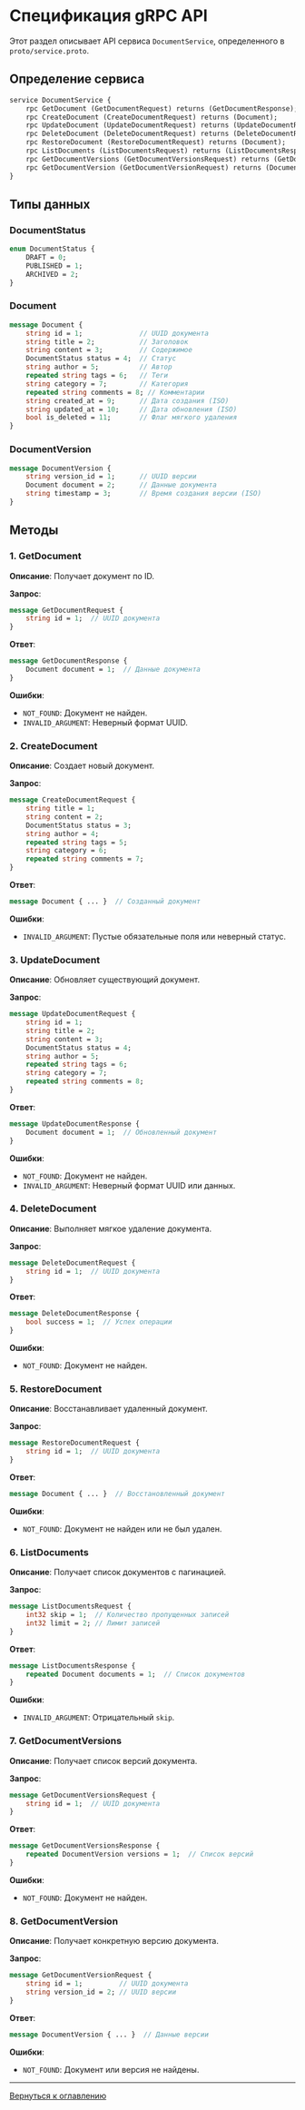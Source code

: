 # Спецификация gRPC API

Этот раздел описывает API сервиса `DocumentService`, определенного в `proto/service.proto`.

## Определение сервиса

```protobuf
service DocumentService {
    rpc GetDocument (GetDocumentRequest) returns (GetDocumentResponse);
    rpc CreateDocument (CreateDocumentRequest) returns (Document);
    rpc UpdateDocument (UpdateDocumentRequest) returns (UpdateDocumentResponse);
    rpc DeleteDocument (DeleteDocumentRequest) returns (DeleteDocumentResponse);
    rpc RestoreDocument (RestoreDocumentRequest) returns (Document);
    rpc ListDocuments (ListDocumentsRequest) returns (ListDocumentsResponse);
    rpc GetDocumentVersions (GetDocumentVersionsRequest) returns (GetDocumentVersionsResponse);
    rpc GetDocumentVersion (GetDocumentVersionRequest) returns (DocumentVersion);
}
```

## Типы данных

### DocumentStatus

```protobuf
enum DocumentStatus {
    DRAFT = 0;
    PUBLISHED = 1;
    ARCHIVED = 2;
}
```

### Document

```protobuf
message Document {
    string id = 1;              // UUID документа
    string title = 2;           // Заголовок
    string content = 3;         // Содержимое
    DocumentStatus status = 4;  // Статус
    string author = 5;          // Автор
    repeated string tags = 6;   // Теги
    string category = 7;        // Категория
    repeated string comments = 8; // Комментарии
    string created_at = 9;      // Дата создания (ISO)
    string updated_at = 10;     // Дата обновления (ISO)
    bool is_deleted = 11;       // Флаг мягкого удаления
}
```

### DocumentVersion

```protobuf
message DocumentVersion {
    string version_id = 1;      // UUID версии
    Document document = 2;      // Данные документа
    string timestamp = 3;       // Время создания версии (ISO)
}
```

## Методы

### 1. GetDocument

**Описание**: Получает документ по ID.

**Запрос**:

```protobuf
message GetDocumentRequest {
    string id = 1;  // UUID документа
}
```

**Ответ**:

```protobuf
message GetDocumentResponse {
    Document document = 1;  // Данные документа
}
```

**Ошибки**:
- `NOT_FOUND`: Документ не найден.
- `INVALID_ARGUMENT`: Неверный формат UUID.

### 2. CreateDocument

**Описание**: Создает новый документ.

**Запрос**:

```protobuf
message CreateDocumentRequest {
    string title = 1;
    string content = 2;
    DocumentStatus status = 3;
    string author = 4;
    repeated string tags = 5;
    string category = 6;
    repeated string comments = 7;
}
```

**Ответ**:

```protobuf
message Document { ... }  // Созданный документ
```

**Ошибки**:
- `INVALID_ARGUMENT`: Пустые обязательные поля или неверный статус.

### 3. UpdateDocument

**Описание**: Обновляет существующий документ.

**Запрос**:

```protobuf
message UpdateDocumentRequest {
    string id = 1;
    string title = 2;
    string content = 3;
    DocumentStatus status = 4;
    string author = 5;
    repeated string tags = 6;
    string category = 7;
    repeated string comments = 8;
}
```

**Ответ**:

```protobuf
message UpdateDocumentResponse {
    Document document = 1;  // Обновленный документ
}
```

**Ошибки**:
- `NOT_FOUND`: Документ не найден.
- `INVALID_ARGUMENT`: Неверный формат UUID или данных.

### 4. DeleteDocument

**Описание**: Выполняет мягкое удаление документа.

**Запрос**:

```protobuf
message DeleteDocumentRequest {
    string id = 1;  // UUID документа
}
```

**Ответ**:

```protobuf
message DeleteDocumentResponse {
    bool success = 1;  // Успех операции
}
```

**Ошибки**:
- `NOT_FOUND`: Документ не найден.

### 5. RestoreDocument

**Описание**: Восстанавливает удаленный документ.

**Запрос**:

```protobuf
message RestoreDocumentRequest {
    string id = 1;  // UUID документа
}
```

**Ответ**:

```protobuf
message Document { ... }  // Восстановленный документ
```

**Ошибки**:
- `NOT_FOUND`: Документ не найден или не был удален.

### 6. ListDocuments

**Описание**: Получает список документов с пагинацией.

**Запрос**:

```protobuf
message ListDocumentsRequest {
    int32 skip = 1;  // Количество пропущенных записей
    int32 limit = 2; // Лимит записей
}
```

**Ответ**:

```protobuf
message ListDocumentsResponse {
    repeated Document documents = 1;  // Список документов
}
```

**Ошибки**:
- `INVALID_ARGUMENT`: Отрицательный `skip`.

### 7. GetDocumentVersions

**Описание**: Получает список версий документа.

**Запрос**:

```protobuf
message GetDocumentVersionsRequest {
    string id = 1;  // UUID документа
}
```

**Ответ**:

```protobuf
message GetDocumentVersionsResponse {
    repeated DocumentVersion versions = 1;  // Список версий
}
```

**Ошибки**:
- `NOT_FOUND`: Документ не найден.

### 8. GetDocumentVersion

**Описание**: Получает конкретную версию документа.

**Запрос**:

```protobuf
message GetDocumentVersionRequest {
    string id = 1;         // UUID документа
    string version_id = 2; // UUID версии
}
```

**Ответ**:

```protobuf
message DocumentVersion { ... }  // Данные версии
```

**Ошибки**:
- `NOT_FOUND`: Документ или версия не найдены.

---


[Вернуться к оглавлению](index.md)
```